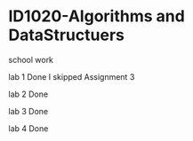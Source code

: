 # ID1020-Algorithms and DataStructuers
school work

lab 1 Done I skipped Assignment 3

lab 2 Done 

lab 3 Done 

lab 4 Done
